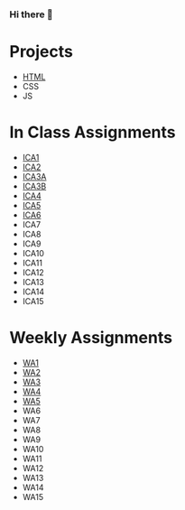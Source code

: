 ### Hi there 👋

<!--
**nasm4646/nasm4646** is a ✨ _special_ ✨ repository because its `README.md` (this file) appears on your GitHub profile.

Here are some ideas to get you started:

- 🔭 I’m currently working on ...
- 🌱 I’m currently learning ...
- 👯 I’m looking to collaborate on ...
- 🤔 I’m looking for help with ...
- 💬 Ask me about ...
- 📫 How to reach me: ...
- 😄 Pronouns: ...
- ⚡ Fun fact: ...
-->

# Projects
- [HTML](/html-midterm/page5.html)
- CSS
- JS

# In Class Assignments
- [ICA1](/ica/ica1.pdf)
- [ICA2](/ica/ica2.pdf)
- [ICA3A](/ica/ica3a.html)
- [ICA3B](/ica/ica3b.html)
- [ICA4](/ica/ica4.html)
- [ICA5](/ica/ica5/ica5.html)
- [ICA6](/ica/ica6/ica6-part1.html)
- ICA7
- ICA8
- ICA9
- ICA10
- ICA11
- ICA12
- ICA13
- ICA14
- ICA15

# Weekly Assignments
- [WA1](/wa/wa1.html)
- [WA2](/wa/wa2.html)
- [WA3](/wa/wa3.html)
- [WA4](/wa/wa4.html)
- [WA5](/wa/wa5.html)
- WA6
- WA7
- WA8
- WA9
- WA10
- WA11
- WA12
- WA13
- WA14
- WA15
